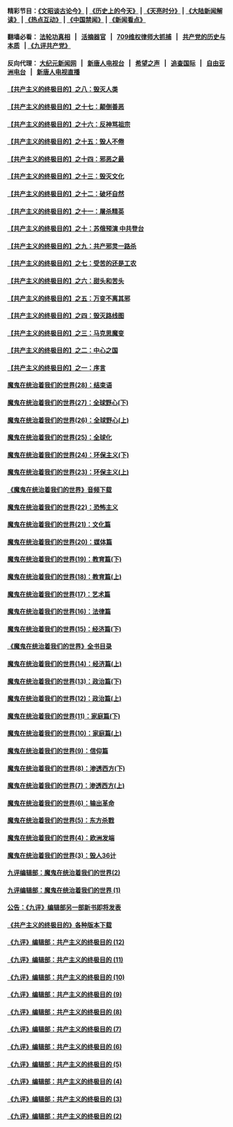 #### 精彩节目：[《文昭谈古论今》](http://134.209.198.168/wenzhao) | [《历史上的今天》](http://134.209.198.168/today-in-history) | [《天亮时分》](http://134.209.198.168/tianliang) | [《大陆新闻解读》](http://134.209.198.168/ntdtv-comedy) | [《热点互动》](http://134.209.198.168/ntdtv-rdhd)  | [《中国禁闻》](http://134.209.198.168/ntdtv-news) | [《新闻看点》](http://134.209.198.168/news-insight) 

  #### 翻墙必看： [法轮功真相](http://134.209.198.168:10000/videos/truth.html) &nbsp;&nbsp;|&nbsp;&nbsp; [活摘器官](http://134.209.198.168:10000/videos/res/Organs/) &nbsp;&nbsp;|&nbsp;&nbsp; [709维权律师大抓捕](http://134.209.198.168:10000/videos/709/) &nbsp;&nbsp;|&nbsp;&nbsp; [共产党的历史与本质](http://134.209.198.168:10000/videos/ccp.html) &nbsp;&nbsp;| [《九评共产党》](http://134.209.198.168:10000/videos/jiuping/) 

#### 反向代理： [大纪元新闻网](http://134.209.198.168:10080/) &nbsp;&nbsp;|&nbsp;&nbsp; [新唐人电视台](http://134.209.198.168:8000/) &nbsp;&nbsp;|&nbsp;&nbsp; [希望之声](http://134.209.198.168:8200/) &nbsp;&nbsp;|&nbsp;&nbsp; [追查国际](http://134.209.198.168:10010/) &nbsp;&nbsp;|&nbsp;&nbsp; [自由亚洲电台](http://134.209.198.168:9800/) &nbsp;&nbsp;|&nbsp;&nbsp; [新唐人电视直播](http://134.209.198.168/) 

#### [【共产主义的终极目的】之八：毁灭人类](../pages/nsc422/n11108503.md?t=04191238) 

#### [【共产主义的终极目的】之十七：颠倒善恶](../pages/nsc422/n11179782.md?t=04191238) 

#### [【共产主义的终极目的】之十六：反神骂祖宗](../pages/nsc422/n11166798.md?t=04191238) 

#### [【共产主义的终极目的】之十五：毁人不倦](../pages/nsc422/n11166792.md?t=04191238) 

#### [【共产主义的终极目的】之十四：邪恶之最](../pages/nsc422/n11150249.md?t=04191238) 

#### [【共产主义的终极目的】之十三：毁灭文化](../pages/nsc422/n11135227.md?t=04191238) 

#### [【共产主义的终极目的】之十二：破坏自然](../pages/nsc422/n11135214.md?t=04191238) 

#### [【共产主义的终极目的】之十一：屠杀精英](../pages/nsc422/n11118442.md?t=04191238) 

#### [【共产主义的终极目的】之十：苏俄预演 中共登台](../pages/nsc422/n11118424.md?t=04191238) 

#### [【共产主义的终极目的】之九：共产邪灵一路杀](../pages/nsc422/n11114139.md?t=04191238) 

#### [【共产主义的终极目的】之七：受苦的还是工农](../pages/nsc422/n11101809.md?t=04191238) 

#### [【共产主义的终极目的】之六：甜头和苦头](../pages/nsc422/n11096971.md?t=04191238) 

#### [【共产主义的终极目的】之五：万变不离其邪](../pages/nsc422/n11091285.md?t=04191238) 

#### [【共产主义的终极目的】之四：毁灭路线图](../pages/nsc422/n11086284.md?t=04191238) 

#### [【共产主义的终极目的】之三：马克思魔变](../pages/nsc422/n11061941.md?t=04191238) 

#### [【共产主义的终极目的】之二：中心之国](../pages/nsc422/n11047728.md?t=04191238) 

#### [【共产主义的终极目的】之一：序言](../pages/nsc422/n11086077.md?t=04191238) 

#### [魔鬼在统治着我们的世界(28)：结束语](../pages/nsc422/n10936246.md?t=04191238) 

#### [魔鬼在统治着我们的世界(27)：全球野心(下)](../pages/nsc422/n10928319.md?t=04191238) 

#### [魔鬼在统治着我们的世界(26)：全球野心(上)](../pages/nsc422/n10900318.md?t=04191238) 

#### [魔鬼在统治着我们的世界(25)：全球化](../pages/nsc422/n10788205.md?t=04191238) 

#### [魔鬼在统治着我们的世界(24)：环保主义(下)](../pages/nsc422/n10695307.md?t=04191238) 

#### [魔鬼在统治着我们的世界(23)：环保主义(上)](../pages/nsc422/n10688613.md?t=04191238) 

#### [《魔鬼在统治着我们的世界》音频下载](../pages/nsc422/n10635553.md?t=04191238) 

#### [魔鬼在统治着我们的世界(22)：恐怖主义](../pages/nsc422/n10614727.md?t=04191238) 

#### [魔鬼在统治着我们的世界(21)：文化篇](../pages/nsc422/n10597706.md?t=04191238) 

#### [魔鬼在统治着我们的世界(20)：媒体篇](../pages/nsc422/n10586579.md?t=04191238) 

#### [魔鬼在统治着我们的世界(19)：教育篇(下)](../pages/nsc422/n10564808.md?t=04191238) 

#### [魔鬼在统治着我们的世界(18)：教育篇(上)](../pages/nsc422/n10526970.md?t=04191238) 

#### [魔鬼在统治着我们的世界(17)：艺术篇](../pages/nsc422/n10499093.md?t=04191238) 

#### [魔鬼在统治着我们的世界(16)：法律篇](../pages/nsc422/n10485969.md?t=04191238) 

#### [魔鬼在统治着我们的世界(15)：经济篇(下)](../pages/nsc422/n10469975.md?t=04191238) 

#### [《魔鬼在统治着我们的世界》全书目录](../pages/nsc422/n10464261.md?t=04191238) 

#### [魔鬼在统治着我们的世界(14)：经济篇(上)](../pages/nsc422/n10457370.md?t=04191238) 

#### [魔鬼在统治着我们的世界(13)：政治篇(下)](../pages/nsc422/n10448270.md?t=04191238) 

#### [魔鬼在统治着我们的世界(12)：政治篇(上)](../pages/nsc422/n10444576.md?t=04191238) 

#### [魔鬼在统治着我们的世界(11)：家庭篇(下)](../pages/nsc422/n10440961.md?t=04191238) 

#### [魔鬼在统治着我们的世界(10)：家庭篇(上)](../pages/nsc422/n10435448.md?t=04191238) 

#### [魔鬼在统治着我们的世界(9)：信仰篇](../pages/nsc422/n10432159.md?t=04191238) 

#### [魔鬼在统治着我们的世界(8)：渗透西方(下)](../pages/nsc422/n10429603.md?t=04191238) 

#### [魔鬼在统治着我们的世界(7)：渗透西方(上)](../pages/nsc422/n10426013.md?t=04191238) 

#### [魔鬼在统治着我们的世界(6)：输出革命](../pages/nsc422/n10421536.md?t=04191238) 

#### [魔鬼在统治着我们的世界(5)：东方杀戮](../pages/nsc422/n10417707.md?t=04191238) 

#### [魔鬼在统治着我们的世界(4)：欧洲发端](../pages/nsc422/n10414890.md?t=04191238) 

#### [魔鬼在统治着我们的世界(3)：毁人36计](../pages/nsc422/n10411583.md?t=04191238) 

#### [九评编辑部：魔鬼在统治着我们的世界(2)](../pages/nsc422/n10410036.md?t=04191238) 

#### [九评编辑部：魔鬼在统治着我们的世界 (1)](../pages/nsc422/n10406825.md?t=04191238) 

#### [公告：《九评》编辑部另一部新书即将发表](../pages/nsc422/n10405104.md?t=04191238) 

#### [《共产主义的终极目的》各种版本下载](../pages/nsc422/n10022138.md?t=04191238) 

#### [《九评》编辑部：共产主义的终极目的 (12)](../pages/nsc422/n9933272.md?t=04191238) 

#### [《九评》编辑部：共产主义的终极目的 (11)](../pages/nsc422/n9924973.md?t=04191238) 

#### [《九评》编辑部：共产主义的终极目的 (10)](../pages/nsc422/n9920883.md?t=04191238) 

#### [《九评》编辑部：共产主义的终极目的 (9)](../pages/nsc422/n9916363.md?t=04191238) 

#### [《九评》编辑部：共产主义的终极目的 (8)](../pages/nsc422/n9912488.md?t=04191238) 

#### [《九评》编辑部：共产主义的终极目的 (7)](../pages/nsc422/n9901176.md?t=04191238) 

#### [《九评》编辑部：共产主义的终极目的 (6)](../pages/nsc422/n9899359.md?t=04191238) 

#### [《九评》编辑部：共产主义的终极目的 (5)](../pages/nsc422/n9893174.md?t=04191238) 

#### [《九评》编辑部：共产主义的终极目的 (4)](../pages/nsc422/n9891246.md?t=04191238) 

#### [《九评》编辑部：共产主义的终极目的 (3)](../pages/nsc422/n9879879.md?t=04191238) 

#### [《九评》编辑部：共产主义的终极目的 (2)](../pages/nsc422/n9876205.md?t=04191238) 

